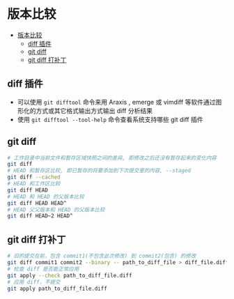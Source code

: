 # 版本比较

- [版本比较](#%e7%89%88%e6%9c%ac%e6%af%94%e8%be%83)
  - [diff 插件](#diff-%e6%8f%92%e4%bb%b6)
  - [git diff](#git-diff)
  - [git diff 打补丁](#git-diff-%e6%89%93%e8%a1%a5%e4%b8%81)

## diff 插件

- 可以使用 `git difftool` 命令来用 Araxis , emerge 或 vimdiff 等软件通过图形化的方式或其它格式输出方式输出 diff 分析结果
- 使用 `git difftool --tool-help` 命令查看系统支持哪些 git diff 插件

## git diff

```sh
# 工作目录中当前文件和暂存区域快照之间的差异, 即修改之后还没有暂存起来的变化内容
git diff
# HEAD 和暂存区比较, 即已暂存的将要添加到下次提交里的内容, --staged
git diff --cached
# HEAD 和工作区比较
git diff HEAD
# HEAD 和 HEAD 的父版本比较
git diff HEAD HEAD^
# HEAD 父父版本和 HEAD 的父版本比较
git diff HEAD~2 HEAD^
```

## git diff 打补丁

```sh
# 旧的提交在前，包含 commit1(不包含此次修改) 到 commit2(包含) 的修改
git diff commit1 commit2 --binary -- path_to_diff_file > diff_file.diff
# 检查 diff 是否能正常应用
git apply --check path_to_diff_file.diff
# 应用 diff，不提交
git apply path_to_diff_file.diff
```
